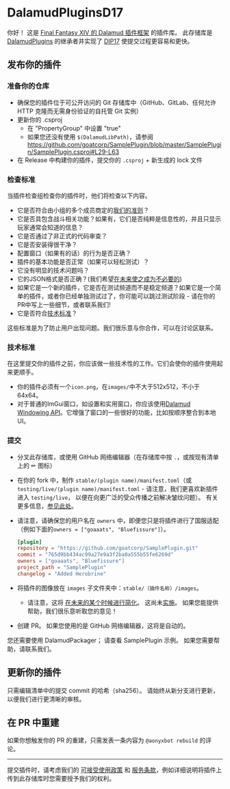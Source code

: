 # DalamudPluginsD17

你好！ 这是 [Final Fantasy XIV 的 Dalamud 插件框架](https://github.com/ottercorp/Dalamud) 的插件库。 此存储库是 [DalamudPlugins](https://github.com/ottercorp/DalamudPlugins) 的继承者并实现了 [DIP17](https://github.com/goatcorp/DIPs/blob/main/text/17-automated-build-and-submit-pipeline.md) 使提交过程更容易和更快。

## 发布你的插件

### 准备你的仓库

- 确保您的插件位于可公开访问的 Git 存储库中（GitHub、GitLab、任何允许 HTTP 克隆而无需身份验证的自托管 Git 实例）
- 更新你的 .csproj
   - 在 "PropertyGroup" 中设置 "<RestorePackagesWithLockFile>true</RestorePackagesWithLockFile>"
   - 如果您还没有使用 `$(DalamudLibPath)`，请参阅 <https://github.com/goatcorp/SamplePlugin/blob/master/SamplePlugin/SamplePlugin.csproj#L29-L63>
- 在 Release 中构建你的插件，提交你的 `.csproj` + 新生成的 lock 文件

### 检查标准

当插件检查组检查你的插件时，他们将检查以下内容。

- 它是否符合由小组的多个成员商定的[我们的准则](https://ottercorp.github.io/faq/development#q-%E6%88%91%E5%8F%AF%E4%BB%A5%E5%9C%A8%E6%88%91%E7%9A%84%E6%8F%92%E4%BB%B6%E4%B8%AD%E5%81%9A%E4%BB%80%E4%B9%88)？
- 它是否具包含战斗相关功能？如果有，它们是否纯粹是信息性的，并且只显示玩家通常会知道的信息？
- 它是否通过了非正式的代码审查？
- 它是否安装得很干净？
- 配置窗口（如果有的话）的行为是否正确？
- 插件的基本功能是否正常（如果可以轻松测试）？
- 它没有明显的技术问题吗？
- 它的JSON格式是否正确？(我们希望[在未来使之成为不必要的](https://github.com/goatcorp/DalamudPackager/issues/8))
- 如果它是一个新的插件，它是否在测试频道而不是稳定频道？如果它是一个简单的插件，或者你已经单独测试过了，你可能可以跳过测试阶段 - 请在你的PR中写上一些细节，或者联系我们!
- 它是否符合[技术标准](#技术标准)？

这些标准是为了防止用户出现问题。我们很乐意与你合作，可以在讨论区联系。

### 技术标准

在这里提交你的插件之前，你应该做一些技术性的工作。它们会使你的插件使用起来更顺手。

- 你的插件必须有一个`icon.png`，在`images/`中不大于512x512，不小于64x64。
- 对于普通的ImGui窗口，如设置和实用窗口，你应该使用[Dalamud Windowing API](https://goatcorp.github.io/Dalamud/api/Dalamud.Interface.Windowing.html)。它增强了窗口的一些很好的功能，比如按顺序整合到本地UI。

### 提交

- 分叉此存储库，或使用 GitHub 网络编辑器（在存储库中按 `.`，或按现有清单上的 ✏ 图标）
- 在你的 fork 中，制作 `stable/(plugin name)/manifest.toml`（或 `testing/live/(plugin name)/manifest.toml` - 请注意，我们更喜欢新插件进入 `testing/live`， 以便在向更广泛的受众传播之前解决皱纹问题）。 有关更多信息，[参见此处](https://github.com/goatcorp/DIPs/blob/main/text/17-automated-build-and-submit-pipeline.md#guide-level-explanation)。
- 请注意，请确保您的用户名在 `owners` 中，即便您只是将插件进行了国服适配（例如下面的`owners = ["goaaats", "Bluefissure"]`）。

  ```toml
  [plugin]
  repository = "https://github.com/goatcorp/SamplePlugin.git"
  commit = "765d9bb434ac99a27e9a3f2ba0a555b55fe6269d"
  owners = ["goaaats", "Bluefissure"]
  project_path = "SamplePlugin"
  changelog = "Added Herobrine"
  ```
  
- 将插件的图像放在 `images` 子文件夹中：`stable/（插件名称）/images`。
   - 请注意，这将 [在未来的某个时候进行简化](https://github.com/goatcorp/DIPs/pull/45)。 这尚未[实施](https://github.com/goatcorp/DalamudPackager/issues/9)。 如果您能提供帮助，我们很乐意听取您的意见！
- 创建 PR。 如果您使用的是 GitHub 网络编辑器，这将是自动的。

您还需要使用 DalamudPackager； 请查看 SamplePlugin 示例。 如果您需要帮助，请联系我们。

## 更新你的插件

只需编辑清单中的提交 commit 的哈希（sha256）。 请始终从新分支进行更新，以便我们进行更清晰的审核。

## 在 PR 中重建

如果你想触发你的 PR 的重建，只需发表一条内容为 `@aonyxbot rebuild` 的评论。

---

提交插件时，请考虑我们的 [可接受使用政策](<https://github.com/goatcorp/FFXIVQuickLauncher/wiki/Acceptable-Use-Policy-(Official-Plugin-Repository)>) 和 [服务条款](<https://github.com/goatcorp/FFXIVQuickLauncher/wiki/Terms-and-Conditions-of-Use-(XIVLauncher,-Dalamud-&-Official-Plugin-Repository)>)，例如详细说明将插件上传到此存储库时您需要授予我们的权利。
